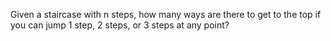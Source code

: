 Given a staircase with n steps, how many ways are there to get to the top if you can jump 1 step,
2 steps, or 3 steps at any point?
